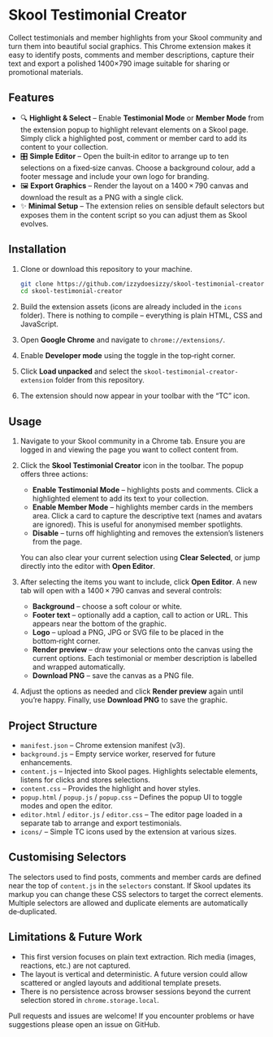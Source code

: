# Skool Testimonial Creator

Collect testimonials and member highlights from your Skool community and turn them into beautiful social graphics. This Chrome extension makes it easy to identify posts, comments and member descriptions, capture their text and export a polished 1400×790 image suitable for sharing or promotional materials.

## Features

- 🔍 **Highlight & Select** – Enable **Testimonial Mode** or **Member Mode** from the extension popup to highlight relevant elements on a Skool page. Simply click a highlighted post, comment or member card to add its content to your collection.
- 🎛️ **Simple Editor** – Open the built‑in editor to arrange up to ten selections on a fixed‑size canvas. Choose a background colour, add a footer message and include your own logo for branding.
- 🖼️ **Export Graphics** – Render the layout on a 1400 × 790 canvas and download the result as a PNG with a single click.
- ✨ **Minimal Setup** – The extension relies on sensible default selectors but exposes them in the content script so you can adjust them as Skool evolves.

## Installation

1. Clone or download this repository to your machine.

   ```sh
   git clone https://github.com/izzydoesizzy/skool-testimonial-creator.git
   cd skool-testimonial-creator
   ```

2. Build the extension assets (icons are already included in the `icons` folder). There is nothing to compile – everything is plain HTML, CSS and JavaScript.

3. Open **Google Chrome** and navigate to `chrome://extensions/`.

4. Enable **Developer mode** using the toggle in the top‑right corner.

5. Click **Load unpacked** and select the `skool-testimonial-creator-extension` folder from this repository.

6. The extension should now appear in your toolbar with the “TC” icon.

## Usage

1. Navigate to your Skool community in a Chrome tab. Ensure you are logged in and viewing the page you want to collect content from.

2. Click the **Skool Testimonial Creator** icon in the toolbar. The popup offers three actions:

   - **Enable Testimonial Mode** – highlights posts and comments. Click a highlighted element to add its text to your collection.
   - **Enable Member Mode** – highlights member cards in the members area. Click a card to capture the descriptive text (names and avatars are ignored). This is useful for anonymised member spotlights.
   - **Disable** – turns off highlighting and removes the extension’s listeners from the page.

   You can also clear your current selection using **Clear Selected**, or jump directly into the editor with **Open Editor**.

3. After selecting the items you want to include, click **Open Editor**. A new tab will open with a 1400 × 790 canvas and several controls:

   - **Background** – choose a soft colour or white.
   - **Footer text** – optionally add a caption, call to action or URL. This appears near the bottom of the graphic.
   - **Logo** – upload a PNG, JPG or SVG file to be placed in the bottom‑right corner.
   - **Render preview** – draw your selections onto the canvas using the current options. Each testimonial or member description is labelled and wrapped automatically.
   - **Download PNG** – save the canvas as a PNG file.

4. Adjust the options as needed and click **Render preview** again until you’re happy. Finally, use **Download PNG** to save the graphic.

## Project Structure

- `manifest.json` – Chrome extension manifest (v3).
- `background.js` – Empty service worker, reserved for future enhancements.
- `content.js` – Injected into Skool pages. Highlights selectable elements, listens for clicks and stores selections.
- `content.css` – Provides the highlight and hover styles.
- `popup.html` / `popup.js` / `popup.css` – Defines the popup UI to toggle modes and open the editor.
- `editor.html` / `editor.js` / `editor.css` – The editor page loaded in a separate tab to arrange and export testimonials.
- `icons/` – Simple TC icons used by the extension at various sizes.

## Customising Selectors

The selectors used to find posts, comments and member cards are defined near the top of `content.js` in the `selectors` constant. If Skool updates its markup you can change these CSS selectors to target the correct elements. Multiple selectors are allowed and duplicate elements are automatically de‑duplicated.

## Limitations & Future Work

- This first version focuses on plain text extraction. Rich media (images, reactions, etc.) are not captured.
- The layout is vertical and deterministic. A future version could allow scattered or angled layouts and additional template presets.
- There is no persistence across browser sessions beyond the current selection stored in `chrome.storage.local`.

Pull requests and issues are welcome! If you encounter problems or have suggestions please open an issue on GitHub.